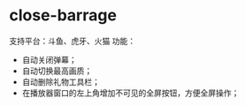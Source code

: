 # close-barrage
支持平台：斗鱼、虎牙、火猫
功能：
- 自动关闭弹幕；
- 自动切换最高画质；
- 自动删除礼物工具栏；
- 在播放器窗口的左上角增加不可见的全屏按钮，方便全屏操作；
